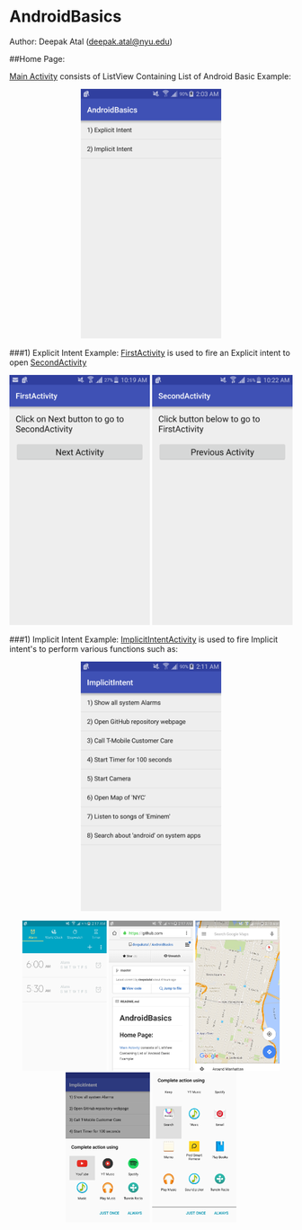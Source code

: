 # AndroidBasics

Author: Deepak Atal (deepak.atal@nyu.edu)

##Home Page:

 [Main Activity](https://github.com/deepakatal/AndroidBasics/blob/master/app/src/main/java/basics/com/dee/main/MainActivity.java) consists of ListView Containing List of Android Basic Example:

<p align="center" >
<img src="https://github.com/deepakatal/AndroidBasics/blob/master/Snapshots/MainActivity.png" width="250px"/>
</p>
 	


###1) Explicit Intent Example:
  [FirstActivity](https://github.com/deepakatal/AndroidBasics/blob/master/app/src/main/java/basics/com/dee/intent/FirstActivity.java) is used to fire an Explicit intent to open [SecondActivity](https://github.com/deepakatal/AndroidBasics/blob/master/app/src/main/java/basics/com/dee/intent/SecondActivity.java)
<p align="center" >
  <img src="https://github.com/deepakatal/AndroidBasics/blob/master/Snapshots/1_Intent_FirstActivity.png" width="250px"/>
  <img src="https://github.com/deepakatal/AndroidBasics/blob/master/Snapshots/1_Intent_SecondActivity.png" width="250px"/>
</p>

###1) Implicit Intent Example:
  [ImplicitIntentActivity](https://github.com/deepakatal/AndroidBasics/blob/master/app/src/main/java/basics/com/dee/intent/ImplicitIntentActivity.java) is used to fire Implicit intent's to perform various functions such as: 
<p align="center" >
  <img src="https://github.com/deepakatal/AndroidBasics/blob/master/Snapshots/2_ImplicitIntentHomePage.png" width="250px"/>
</p>

<p align="center" >
  <img src="https://github.com/deepakatal/AndroidBasics/blob/master/Snapshots/2_1_ShowAllSystemAlarm.png" width="150px"/>
  <img src="https://github.com/deepakatal/AndroidBasics/blob/master/Snapshots/2_2_OpenGithubRepositoryWebpage.png" width="150px"/>
  <img src="https://github.com/deepakatal/AndroidBasics/blob/master/Snapshots/2_6_OpenMapOfNYC.png" width="150px"/>
  <img src="https://github.com/deepakatal/AndroidBasics/blob/master/Snapshots/2_7_ListenToSongsOfEminem.png" width="150px"/>
  <img src="https://github.com/deepakatal/AndroidBasics/blob/master/Snapshots/2_8_SearchWordOnSystemApps.png" width="150px"/>
</p>
